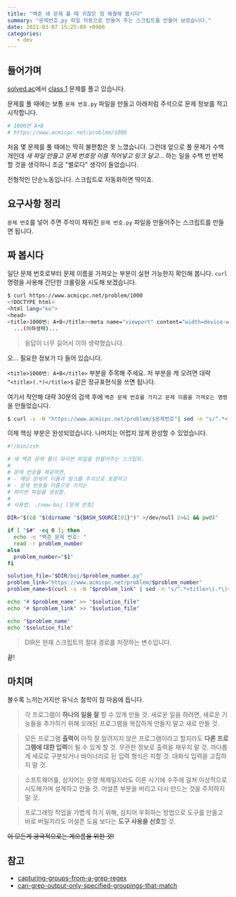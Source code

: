 ```yaml
---
title: "백준 새 문제 풀 때 귀찮은 점 해결해 봅시다"
summary: "문제번호.py 파일 자동으로 만들어 주는 스크립트를 만들어 보았습니다."
date: 2021-03-07 15:25:09 +0900
categories:
   - dev
---
```


## 들어가며

[solved.ac](https://solved.ac)에서 [class 1](https://solved.ac/class/1) 문제를 풀고 있습니다.

문제를 풀 때에는 보통 `문제 번호.py` 파일을 만들고 아래처럼 주석으로 문제 정보를 적고 시작합니다.

~~~python
# 1000번 A+B
# https://www.acmicpc.net/problem/1000
~~~

처음 몇 문제를 풀 때에는 딱히 불편함은 못 느꼈습니다. 그런데 앞으로 풀 문제가 수백 개인데 *새 파일 만들고 문제 번호랑 이름 적어넣고 링크 달고...* 하는 일을 수백 번 반복할 것을 생각하니 조금 "별로다" 생각이 들었습니다.

전형적인 단순노동입니다. 스크립트로 자동화하면 딱이죠.

## 요구사항 정리

`문제 번호`를 넣어 주면 주석이 채워진 `문제 번호.py` 파일을 만들어주는 스크립트를 만들면 됩니다.

## 짜 봅시다

일단 문제 번호로부터 문제 이름을 가져오는 부분이 실현 가능한지 확인해 봅니다. `curl` 명령을 사용해 간단한 크롤링을 시도해 보겠습니다.

~~~bash
$ curl https://www.acmicpc.net/problem/1000
<!DOCTYPE html>
<html lang="ko">
<head>
<title>1000번: A+B</title><meta name="viewport" content="width=device-width, initial-scale=1.0"><meta charset="utf-8"><meta name="author" content="스타트링크 (Startlink)"><meta name="keywords" content="ACM-ICPC, ICPC, 프로그래밍, 온라인 저지, 정보올림피아드, 코딩, 알고리즘, 대회, 올림피아드, 자료구조"><meta http-equiv="X-UA-Compatible" content="IE=edge">
  ...(이하생략)...
~~~

> 응답이 너무 길어서 이하 생략했습니다.

오... 필요한 정보가 다 들어 있습니다.

`<title>1000번: A+B</title>` 부분을 주목해 주세요. 저 부분을 캐 오려면 대략 `^<title>(.*)</title>$` 같은 정규표현식을 쓰면 됩니다.

여기서 착안해 대략 30분의 검색 후에 `백준 문제 번호를 가지고 문제 이름을 가져오는 명령`을 만들었습니다.

~~~bash
$ curl -s -N "https://www.acmicpc.net/problem/$문제번호"| sed -n "s/^.*<title>\(.*\)<\/title>.*$/\1/p"
~~~

이제 핵심 부분은 완성되었습니다. 나머지는 어렵지 않게 완성할 수 있었습니다.

~~~bash
#!/bin/zsh

# 새 백준 문제 풀이 파이썬 파일을 만들어주는 스크립트.
#
# 문제 번호를 제공하면,
# - 해당 문제의 이름과 링크를 주석으로 포함하고
# - 문제 번호를 이름으로 가지는
# 파이썬 파일을 생성함.
#
# 사용법: ./new-boj [문제 번호]

DIR="$(cd "$(dirname "${BASH_SOURCE[0]}")" >/dev/null 2>&1 && pwd)"

if [ "$#" -eq 0 ]; then
  echo -n "백준 문제 번호: "
  read -r problem_number
else
  problem_number="$1"
fi

solution_file="$DIR/boj/$problem_number.py"
problem_link="https://www.acmicpc.net/problem/$problem_number"
problem_name=$(curl -s -N "$problem_link" | sed -n "s/^.*<title>\(.*\)<\/title>.*$/\1/p")

echo "# $problem_name" >> "$solution_file"
echo "# $problem_link" >> "$solution_file"

echo "$problem_name"
echo "$solution_file"
~~~

> DIR은 현재 스크립트의 절대 경로를 저장하는 변수입니다.

끝!

## 마치며

볼수록 느끼는거지만 유닉스 철학이 참 마음에 듭니다.

> 각 프로그램이 **하나의 일을 잘** 할 수 있게 만들 것. 새로운 일을 하려면, 새로운 기능들을 추가하기 위해 오래된 프로그램을 복잡하게 만들지 말고 새로 만들 것.

> 모든 프로그램 **출력이** 아직 잘 알려지지 않은 프로그램이라고 할지라도 **다른 프로그램에 대한 입력**이 될 수 있게 할 것. 무관한 정보로 출력을 채우지 말 것. 까다롭게 세로로 구분되거나 바이너리로 된 입력 형식은 피할 것. 대화식 입력을 고집하지 말 것.

> 소프트웨어를, 심지어는 운영 체제일지라도 이른 시기에 수주에 걸쳐 이상적으로 시도해가며 설계하고 만들 것. 어설픈 부분을 버리고 다시 만드는 것을 주저하지 말 것.

> 프로그래밍 작업을 가볍게 하기 위해, 심지어 우회하는 방법으로 도구를 만들고 바로 버릴지라도 어설픈 도움 보다는 **도구 사용을 선호**할 것.

~~이 모든게 궁극적으로는 게으름을 위한 것!~~

## 참고

- [capturing-groups-from-a-grep-regex](https://stackoverflow.com/questions/1891797/capturing-groups-from-a-grep-regex)
- [can-grep-output-only-specified-groupings-that-match](https://unix.stackexchange.com/questions/13466/can-grep-output-only-specified-groupings-that-match)
